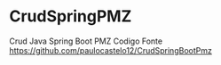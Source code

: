 # CrudSpringPMZ
Crud Java Spring Boot PMZ
Codigo Fonte
https://github.com/paulocastelo12/CrudSpringBootPmz
